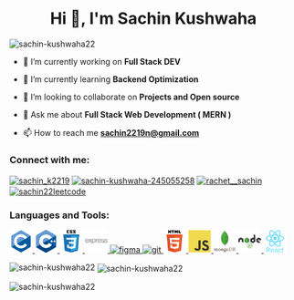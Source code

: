 <h1 align="center">Hi 👋, I'm Sachin Kushwaha</h1>
<p align="left"> <img src="https://komarev.com/ghpvc/?username=sachin-kushwaha22&label=Profile%20views&color=0e75b6&style=flat" alt="sachin-kushwaha22" /> </p>

- 🔭 I’m currently working on **Full Stack DEV**

- 🌱 I’m currently learning **Backend Optimization**

- 👯 I’m looking to collaborate on **Projects and Open source**

- 💬 Ask me about **Full Stack Web Development ( MERN )**

- 📫 How to reach me **sachin2219n@gmail.com**

<h3 align="left">Connect with me:</h3>
<p align="left">
<a href="https://twitter.com/sachin_k2219" target="blank"><img align="center" src="https://raw.githubusercontent.com/rahuldkjain/github-profile-readme-generator/master/src/images/icons/Social/twitter.svg" alt="sachin_k2219" height="30" width="40" /></a>
<a href="https://linkedin.com/in/sachin-kushwaha-245055258" target="blank"><img align="center" src="https://raw.githubusercontent.com/rahuldkjain/github-profile-readme-generator/master/src/images/icons/Social/linked-in-alt.svg" alt="sachin-kushwaha-245055258" height="30" width="40" /></a>
<a href="https://instagram.com/rachet__sachin" target="blank"><img align="center" src="https://raw.githubusercontent.com/rahuldkjain/github-profile-readme-generator/master/src/images/icons/Social/instagram.svg" alt="rachet__sachin" height="30" width="40" /></a>
<a href="https://www.leetcode.com/sachin22leetcode" target="blank"><img align="center" src="https://raw.githubusercontent.com/rahuldkjain/github-profile-readme-generator/master/src/images/icons/Social/leet-code.svg" alt="sachin22leetcode" height="30" width="40" /></a>
</p>

<h3 align="left">Languages and Tools:</h3>
<p align="left"> <a href="https://www.cprogramming.com/" target="_blank" rel="noreferrer"> <img src="https://raw.githubusercontent.com/devicons/devicon/master/icons/c/c-original.svg" alt="c" width="40" height="40"/> </a> <a href="https://www.w3schools.com/cpp/" target="_blank" rel="noreferrer"> <img src="https://raw.githubusercontent.com/devicons/devicon/master/icons/cplusplus/cplusplus-original.svg" alt="cplusplus" width="40" height="40"/> </a> <a href="https://www.w3schools.com/css/" target="_blank" rel="noreferrer"> <img src="https://raw.githubusercontent.com/devicons/devicon/master/icons/css3/css3-original-wordmark.svg" alt="css3" width="40" height="40"/> </a> <a href="https://expressjs.com" target="_blank" rel="noreferrer"> <img src="https://raw.githubusercontent.com/devicons/devicon/master/icons/express/express-original-wordmark.svg" alt="express" width="40" height="40"/> </a> <a href="https://www.figma.com/" target="_blank" rel="noreferrer"> <img src="https://www.vectorlogo.zone/logos/figma/figma-icon.svg" alt="figma" width="40" height="40"/> </a> <a href="https://git-scm.com/" target="_blank" rel="noreferrer"> <img src="https://www.vectorlogo.zone/logos/git-scm/git-scm-icon.svg" alt="git" width="40" height="40"/> </a> <a href="https://www.w3.org/html/" target="_blank" rel="noreferrer"> <img src="https://raw.githubusercontent.com/devicons/devicon/master/icons/html5/html5-original-wordmark.svg" alt="html5" width="40" height="40"/> </a> <a href="https://developer.mozilla.org/en-US/docs/Web/JavaScript" target="_blank" rel="noreferrer"> <img src="https://raw.githubusercontent.com/devicons/devicon/master/icons/javascript/javascript-original.svg" alt="javascript" width="40" height="40"/> </a> <a href="https://www.mongodb.com/" target="_blank" rel="noreferrer"> <img src="https://raw.githubusercontent.com/devicons/devicon/master/icons/mongodb/mongodb-original-wordmark.svg" alt="mongodb" width="40" height="40"/> </a> <a href="https://nodejs.org" target="_blank" rel="noreferrer"> <img src="https://raw.githubusercontent.com/devicons/devicon/master/icons/nodejs/nodejs-original-wordmark.svg" alt="nodejs" width="40" height="40"/> </a> <a href="https://reactjs.org/" target="_blank" rel="noreferrer"> <img src="https://raw.githubusercontent.com/devicons/devicon/master/icons/react/react-original-wordmark.svg" alt="react" width="40" height="40"/> </a> </p>

<p><img align="left" src="https://github-readme-stats.vercel.app/api/top-langs?username=sachin-kushwaha22&show_icons=true&locale=en&layout=compact" alt="sachin-kushwaha22" /></p>

<p>&nbsp;<img align="center" src="https://github-readme-stats.vercel.app/api?username=sachin-kushwaha22&show_icons=true&locale=en" alt="sachin-kushwaha22" /></p>

<p><img align="center" src="https://github-readme-streak-stats.herokuapp.com/?user=sachin-kushwaha22&" alt="sachin-kushwaha22" /></p>

